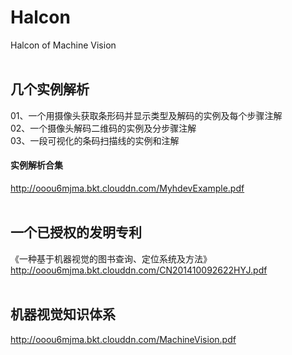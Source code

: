 # Halcon
Halcon of Machine Vision
<br><br>

## 几个实例解析
01、一个用摄像头获取条形码并显示类型及解码的实例及每个步骤注解<br>
02、一个摄像头解码二维码的实例及分步骤注解<br>
03、一段可视化的条码扫描线的实例和注解<br>
#### 实例解析合集
http://ooou6mjma.bkt.clouddn.com/MyhdevExample.pdf
<br><br>

## 一个已授权的发明专利
《一种基于机器视觉的图书查询、定位系统及方法》<br>
http://ooou6mjma.bkt.clouddn.com/CN201410092622HYJ.pdf
<br><br>

## 机器视觉知识体系
http://ooou6mjma.bkt.clouddn.com/MachineVision.pdf
